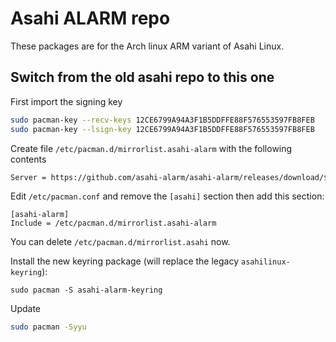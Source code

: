 # Asahi ALARM repo

These packages are for the Arch linux ARM variant of Asahi Linux.

## Switch from the old asahi repo to this one

First import the signing key

```bash
sudo pacman-key --recv-keys 12CE6799A94A3F1B5DDFFE88F576553597FB8FEB
sudo pacman-key --lsign-key 12CE6799A94A3F1B5DDFFE88F576553597FB8FEB
```

Create file `/etc/pacman.d/mirrorlist.asahi-alarm` with the following contents

```bash
Server = https://github.com/asahi-alarm/asahi-alarm/releases/download/$arch
```

Edit `/etc/pacman.conf` and remove the `[asahi]` section then add this section:

```
[asahi-alarm]
Include = /etc/pacman.d/mirrorlist.asahi-alarm
```

You can delete `/etc/pacman.d/mirrorlist.asahi` now.

Install the new keyring package (will replace the legacy `asahilinux-keyring`):

```
sudo pacman -S asahi-alarm-keyring
```

Update

```bash
sudo pacman -Syyu
```
